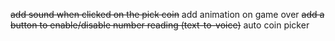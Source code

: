 ~~add sound when clicked on the pick coin~~
add animation on game over
~~add a button to enable/disable number reading (text-to-voice)~~
auto coin picker